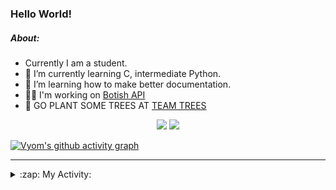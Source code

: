 ### Hello World!

##### About:
- Currently I am a student.
- 🌱 I’m currently learning C, intermediate Python.
- 🌱 I’m learning how to make better documentation.
- 👨‍💻 I'm working on [Botish API](https://github.com/Vyvy-vi/api)
- 🌱 GO PLANT SOME TREES AT [TEAM TREES](https://teamtrees.org/)

<p align="center">
  <a href="https://twitter.com/Vyvy_viM"><img target="_blank" src="https://img.shields.io/badge/twitter%20@Vyvy_viM-0D95E8?style=for-the-badge&logo=twitter&logoColor=white"/></a> 
  <a href="https://vyvy-vi.github.io/portfolio"><img target="_blank" src="https://img.shields.io/badge/-I_love_open_source-green?style=for-the-badge&logo=github&logoColor=black"/></a> 
</p>

[![Vyom's github activity graph](https://activity-graph.herokuapp.com/graph?username=Vyvy-vi)](https://github.com/ashutosh00710/github-readme-activity-graph)

---
<details>
  <summary>:zap: My Activity:</summary>
  
<!--START_SECTION:waka-->
![Code Time](http://img.shields.io/badge/Code%20Time-710%20hrs%2025%20mins-blue)

**I'm a Night 🦉** 

```text
🌞 Morning    54 commits     ██░░░░░░░░░░░░░░░░░░░░░░░   7.62% 
🌆 Daytime    173 commits    ██████░░░░░░░░░░░░░░░░░░░   24.4% 
🌃 Evening    242 commits    ████████░░░░░░░░░░░░░░░░░   34.13% 
🌙 Night      240 commits    ████████░░░░░░░░░░░░░░░░░   33.85%

```
📅 **I'm Most Productive on Sunday** 

```text
Monday       72 commits     ██░░░░░░░░░░░░░░░░░░░░░░░   10.16% 
Tuesday      115 commits    ████░░░░░░░░░░░░░░░░░░░░░   16.22% 
Wednesday    113 commits    ████░░░░░░░░░░░░░░░░░░░░░   15.94% 
Thursday     96 commits     ███░░░░░░░░░░░░░░░░░░░░░░   13.54% 
Friday       79 commits     ██░░░░░░░░░░░░░░░░░░░░░░░   11.14% 
Saturday     83 commits     ███░░░░░░░░░░░░░░░░░░░░░░   11.71% 
Sunday       151 commits    █████░░░░░░░░░░░░░░░░░░░░   21.3%

```


📊 **This Week I Spent My Time On** 

```text
🔥 Editors: 
VS Code                  10 hrs 19 mins      ████████████████████████░   95.58% 
Vim                      28 mins             █░░░░░░░░░░░░░░░░░░░░░░░░   4.42%

🐱‍💻 Projects: 
praise_backend_js        4 hrs 54 mins       ███████████░░░░░░░░░░░░░░   45.44% 
onboarding-bot           3 hrs 15 mins       ███████░░░░░░░░░░░░░░░░░░   30.25% 
Unknown Project          1 hr 45 mins        ████░░░░░░░░░░░░░░░░░░░░░   16.24% 
discord-bot-army         43 mins             █░░░░░░░░░░░░░░░░░░░░░░░░   6.66% 
TEC-welcome-bot          5 mins              ░░░░░░░░░░░░░░░░░░░░░░░░░   0.92%

```


 Last Updated on 06/04/2022 10:04:21 UTC
<!--END_SECTION:waka-->
</details>

